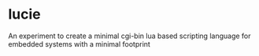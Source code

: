 lucie
=====

An experiment to create a minimal cgi-bin lua based scripting language for embedded systems with a minimal footprint
